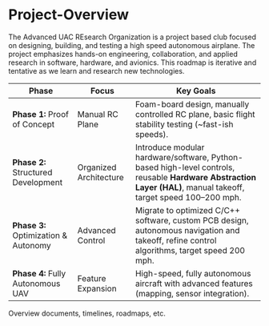 # Project-Overview
The Advanced UAC REsearch Organization is a project based club focused on designing, building, and testing a high speed autonomous airplane. The project emphasizes hands-on engineering, collaboration, and applied research in software, hardware, and avionics. This roadmap is iterative and tentative as we learn and research new technologies.

| Phase                                | Focus                  | Key Goals                                                                                                                                                       |
| ------------------------------------ | ---------------------- | --------------------------------------------------------------------------------------------------------------------------------------------------------------- |
| **Phase 1:** Proof of Concept        | Manual RC Plane        | Foam-board design, manually controlled RC plane, basic flight stability testing (\~fast-ish speeds).                                                            |
| **Phase 2:** Structured Development  | Organized Architecture | Introduce modular hardware/software, Python-based high-level controls, reusable **Hardware Abstraction Layer (HAL)**, manual takeoff, target speed 100–200 mph. |
| **Phase 3:** Optimization & Autonomy | Advanced Control       | Migrate to optimized C/C++ software, custom PCB design, autonomous navigation and takeoff, refine control algorithms, target speed 200 mph.                     |
| **Phase 4:** Fully Autonomous UAV    | Feature Expansion      | High-speed, fully autonomous aircraft with advanced features (mapping, sensor integration).                                                                     |


Overview documents, timelines, roadmaps, etc.

